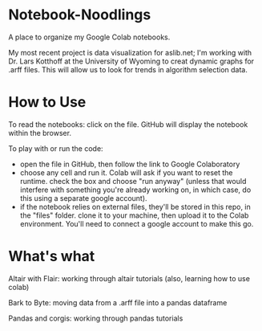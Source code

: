 # Notebook-Noodlings
A place to organize my Google Colab notebooks.

My most recent project is data visualization for aslib.net; I'm working with Dr. Lars Kotthoff at the University of Wyoming to creat dynamic graphs for .arff files. This will allow us to look for trends in algorithm selection data.

# How to Use
To read the notebooks: click on the file. GitHub will display the notebook within the browser.

To play with or run the code: 
- open the file in GitHub, then follow the link to Google Colaboratory
- choose any cell and run it. Colab will ask if you want to reset the runtime. check the box and choose "run anyway" (unless that would interfere with something you're already working on, in which case, do this using a separate google account).
- if the notebook relies on external files, they'll be stored in this repo, in the "files" folder. clone it to your machine, then upload it to the Colab environment. You'll need to connect a google account to make this go.

# What's what
Altair with Flair: working through altair tutorials (also, learning how to use colab)

Bark to Byte: moving data from a .arff file into a pandas dataframe

Pandas and corgis: working through pandas tutorials

